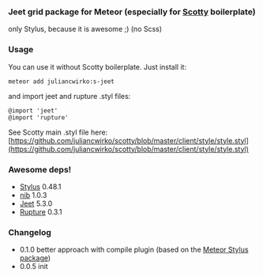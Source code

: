 ### Jeet grid package for Meteor (especially for [Scotty](https://github.com/juliancwirko/scotty) boilerplate)

only Stylus, because it is awesome ;) (no Scss)

### Usage

You can use it without Scotty boilerplate. Just install it: 

````meteor add juliancwirko:s-jeet```` 

and import jeet and rupture .styl files:

````
@import 'jeet'
@import 'rupture'
````

See Scotty main .styl file here: [https://github.com/juliancwirko/scotty/blob/master/client/style/style.styl](https://github.com/juliancwirko/scotty/blob/master/client/style/style.styl)

### Awesome deps!

- [Stylus](http://learnboost.github.io/stylus/) 0.48.1
- [nib](http://visionmedia.github.io/nib/) 1.0.3
- [Jeet](https://github.com/mojotech/jeet) 5.3.0
- [Rupture](https://github.com/jenius/rupture) 0.3.1

### Changelog

- 0.1.0 better approach with compile plugin (based on the [Meteor Stylus package](https://github.com/meteor/meteor/tree/devel/packages/stylus))
- 0.0.5 init
